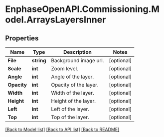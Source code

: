 # EnphaseOpenAPI.Commissioning.Model.ArraysLayersInner

## Properties

Name | Type | Description | Notes
------------ | ------------- | ------------- | -------------
**File** | **string** | Background image url. | [optional] 
**Scale** | **int** | Zoom level. | [optional] 
**Angle** | **int** | Angle of the layer. | [optional] 
**Opacity** | **int** | Opacity of the layer. | [optional] 
**Width** | **int** | Width of the layer. | [optional] 
**Height** | **int** | Height of the layer. | [optional] 
**Left** | **int** | Left of the layer. | [optional] 
**Top** | **int** | Top of the layer. | [optional] 

[[Back to Model list]](../README.md#documentation-for-models) [[Back to API list]](../README.md#documentation-for-api-endpoints) [[Back to README]](../README.md)

